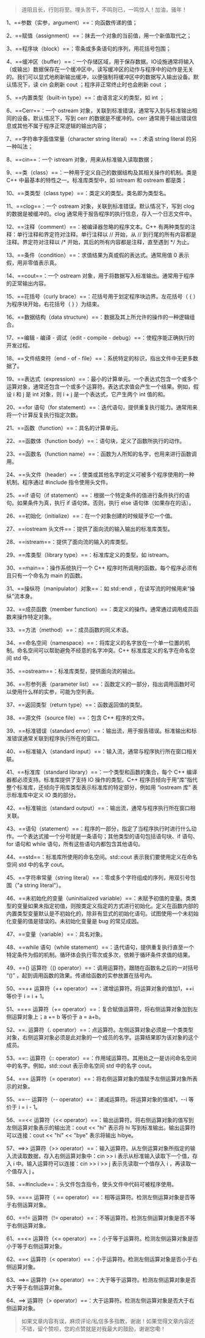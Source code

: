 > 道阻且长，行则将至。埋头苦干，不鸣则已，一鸣惊人！加油，骚年！



1、==参数（实参，argument）==：向函数传递的值；

2、==赋值（assignment）==：抹去一个对象的当前值，用一个新值取代之；

3、==程序块（block）==：零条或多条语句的序列，用花括号包围；

4、==缓冲区（buffer）==：一个存储区域，用于保存数据。IO设施通常将输入（或输出）数据保存在一个缓冲区中，读写缓冲区的动作与程序中的动作是无关的。我们可以显式地刷新输出缓冲，以便强制将缓冲区中的数据写入输出设备。默认情况下，读 cin 会刷新 cout ；程序非正常终止时也会刷新 cout ；

5、==内置类型（built-in type）==：由语言定义的类型，如 int ；

6、==Cerr==：一个 ostream 对象，关联到标准错误，通常写入到与标准输出相同的设备。默认情况下，写到 cerr 的数据是不缓冲的。cerr 通常用于输出错误信息或其他不属于程序正常逻辑的输出内容；

7、==字符串字面值常量（character string literal）==：术语 string literal 的另一种叫法；

8、==cin==：一个 istream 对象，用来从标准输入读取数据；

9、==类（class）==：一种用于定义自己的数据结构及其相关操作的机制。类是 C++ 中最基本的特性之一。标准库类型中，如 istream 和 ostream 都是类；

10、==类类型（class type）==：类定义的类型。类名即为类型名。

11、==clog==：一个 ostream 对象，关联到标准错误。默认情况下，写到 clog 的数据是被缓冲的。clog 通常用于报告程序的执行信息，存入一个日志文件中。

12、==注释（comment）==：被编译器忽略的程序文本。C++ 有两种类型的注释：单行注释和界定符对注释。单行注释以 // 开始，从 // 到行尾的所有内容都是注释。界定符对注释以 /* 开始，其后的所有内容都是注释，直至遇到 */ 为止。

13、==条件（condition）==：求值结果为真或假的表达式。通常用值 0 表示假，用非零值表示真。

14、==cout==：一个 ostream 对象，用于将数据写入标准输出。通常用于程序的正常输出内容。

15、==花括号（curly brace）==：花括号用于划定程序块边界。左花括号（ { ）为程序块开始，右花括号（ } ）为结束。

16、==数据结构（data structure）==：数据及其上所允许的操作的一种逻辑组合。

17、==编辑 - 编译 - 调试（edit - compile - debug）==：使程序能正确执行的开发过程。

18、==文件结束符（end - of - file）==：系统特定的标识，指出文件中无更多数据了。

19、==表达式（expression）==：最小的计算单元。一个表达式包含一个或多个运算对象，通常还包含一个或多个运算符。表达式求值会产生一个结果。例如，假设 i 和 j 是 int 对象，则 i + j 是一个表达式，它产生两个 int 值的和。

20、==for 语句（for statement）==：迭代语句，提供重复执行能力。通常用来将一个计算反复执行指定次数。

21、==函数（function）==：具名的计算单元。

22、==函数体（function body）==：语句块，定义了函数所执行的动作。

23、==函数名（function name）==：函数为人所知的名字，也用来进行函数调用。

24、==头文件（header）==：使类或其他名字的定义可被多个程序使用的一种机制。程序通过 #include 指令使用头文件。

25、==if 语句（if statement）==：根据一个特定条件的值进行条件执行的语句。如果条件为真，执行 if 语句体。否则，执行 else 语句体（如果存在的话）。

26、==初始化（initialize）==：在一个对象创建的时候赋予它一个值。

27、==iostream 头文件==：提供了面向流的输入输出的标准库类型。

28、==istream==：提供了面向流的输入的库类型。

29、==库类型（library type）==：标准库定义的类型，如 istream。

30、==main==：操作系统执行一个 C++ 程序时所调用的函数。每个程序必须有且只有一个命名为 main 的函数。

31、==操纵符（manipulator）对象==：如 std::endl ，在读写流的时候用来“操纵”流本身。

32、==成员函数（member function）==：类定义的操作。通常通过调用成员函数来操作特定对象。

33、==方法（method）==：成员函数的同义术语。

34、==命名空间（namespace）==：将库定义的名字放在一个单一位置的机制。命名空间可以帮助避免不经意的名字冲突。C++ 标准库定义的名字在命名空间 std 中。

35、==ostream==：标准库类型，提供面向流的输出。

36、==形参列表（parameter list）==：函数定义的一部分，指出调用函数时可以使用什么样的实参，可能为空列表。

37、==返回类型（return type）==：函数返回值的类型。

38、==源文件（source file）==：包含 C++ 程序的文件。

39、==标准错误（standard error）==：输出流，用于报告错误。标准输出和标准错误通常关联到程序执行所在的窗口。

40、==标准输入（standard input）==：输入流，通常与程序执行所在窗口相关联。

41、==标准库（standard library）==：一个类型和函数的集合，每个 C++ 编译器都必须支持。标准库提供了支持 IO 操作的类型。C++ 程序员倾向于用“库”指代整个标准库，还倾向于用库类型表示标准库的特定部分，例如用 “iostream 库” 表示标准库中定义 IO 类的部分。

42、==标准输出（standard output）==：输出流，通常与程序执行所在窗口相关联。

43、==语句（statement）==：程序的一部分，指定了当程序执行时进行什么动作。一个表达式接一个分号就是一条语句；其他类型的语句包括语句块、if 语句、for 语句和 while 语句，所有这些语句内都包含其他语句。

44、==std==：标准库所使用的命名空间。std::cout 表示我们要使用定义在命名空间 std 中的名字 cout。

45、==字符串常量（string literal）==：零或多个字符组成的序列，用双引号包围（"a string literal"）。

46、==未初始化的变量（uninitialized variable）==：未赋予初值的变量。类类型的变量如果未指定初值，则按类定义指定的方式进行初始化。定义在函数内部的内置类型变量默认是不初始化的，除非有显式的初始化语句。试图使用一个未初始化变量的值是错误的。未初始化变量是 bug 的常见成因。

47、==变量（variable）==：具名对象。

48、==while 语句（while statement）==：迭代语句，提供重复执行直至一个特定条件为假的机制。循环体会执行零次或多次，依赖于循环条件求值的结果。

49、==() 运算符（() operator）==：调用运算符。跟随在函数名之后的一对括号 “()” ，起到调用函数的效果。传递给函数的实参放置在括号内。

50、==++ 运算符（++ operator）==：递增运算符。将运算对象的值加1，++i 等价于 i = i + 1。

51、==+= 运算符（+= operator）==：复合赋值运算符，将右侧运算对象加到左侧运算对象上；a += b 等价于 a = a+b。

52、==. 运算符（. operator）==：点运算符。左侧运算对象必须是一个类类型对象，右侧运算对象必须是此对象的一个成员的名字。运算结果即为该对象的这个成员。

53、==:: 运算符（:: operator）==：作用域运算符。其用处之一是访问命名空间中的名字。例如，std::cout 表示命名空间 std 中的名字 cout。

54、=== 运算符（= operator）==：将右侧运算对象的值赋予左侧运算对象所表示的对象。

55、==-- 运算符（-- operator）==：递减运算符。将运算对象的值减1，--i 等价于 i = i - 1。

56、==<< 运算符（<< operator）==：输出运算符。将右侧运算对象的值写到左侧运算对象表示的输出流：cout << "hi" 表示将 hi 写到标准输出。输出运算符可以连接：cout << "hi" << "bye" 表示将输出 hibye。

57、==>> 运算符（>> operator）==：输入运算符。从左侧运算对象所指定的输入流读取数据，存入右侧运算对象中：cin >> i 表示从标准输入读取下一个值，存入 i 中。输入运算符可以连接：cin >> i >> j 表示先读取一个值存入 i ，再读取一个值存入 j 。

58、==#include==：头文件包含指令，使头文件中代码可被程序使用。

59、==== 运算符（ == operator）==：相等运算符。检测左侧运算对象是否等于右侧运算对象。

60、==!= 运算符（!= operator）==：不等运算符。检测左侧运算对象是否不等于右侧运算对象。

61、==<= 运算符（<= operator）==：小于等于运算符。检测左侧运算对象是否小于等于右侧运算对象。

62、==< 运算符（< operator）==：小于运算符。检测左侧运算对象是否小于右侧运算对象。

63、==>= 运算符（>= operator）==：大于等于运算符。检测左侧运算对象是否大于等于右侧运算对象。

64、==> 运算符（> operator）==：大于运算符。检测左侧运算对象是否大于右侧运算对象。



> 如果文章内容有误，麻烦评论/私信多多指教，谢谢！如果觉得文章内容还不错，留个赞呗，您的点赞就是对我最大的鼓励，谢谢您嘞！